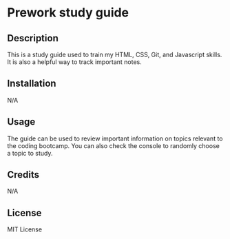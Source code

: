 # Prework study guide

## Description

This is a study guide used to train my HTML, CSS, Git, and Javascript skills. It is also a helpful way to track important notes.

## Installation

N/A

## Usage

The guide can be used to review important information on topics relevant to the coding bootcamp. You can also check the console to randomly choose a topic to study.

## Credits

N/A

## License

MIT License
